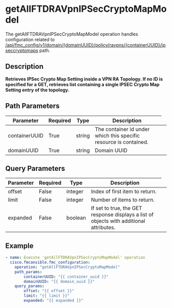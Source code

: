 # getAllFTDRAVpnIPSecCryptoMapModel

The getAllFTDRAVpnIPSecCryptoMapModel operation handles configuration related to [/api/fmc_config/v1/domain/{domainUUID}/policy/ravpns/{containerUUID}/ipseccryptomaps](/paths//api/fmc_config/v1/domain/{domain_uuid}/policy/ravpns/{container_uuid}/ipseccryptomaps.md) path.&nbsp;
## Description
**Retrieves IPSec Crypto Map Setting inside a VPN RA Topology. If no ID is specified for a GET, retrieves list containing a single IPSEC Crypto Map Setting entry of the topology.**

## Path Parameters
| Parameter | Required | Type | Description |
| --------- | -------- | ---- | ----------- |
| containerUUID | True | string <td colspan=3> The container id under which this specific resource is contained. |
| domainUUID | True | string <td colspan=3> Domain UUID |

## Query Parameters
| Parameter | Required | Type | Description |
| --------- | -------- | ---- | ----------- |
| offset | False | integer <td colspan=3> Index of first item to return. |
| limit | False | integer <td colspan=3> Number of items to return. |
| expanded | False | boolean <td colspan=3> If set to true, the GET response displays a list of objects with additional attributes. |

## Example
```yaml
- name: Execute 'getAllFTDRAVpnIPSecCryptoMapModel' operation
  cisco.fmcansible.fmc_configuration:
    operation: "getAllFTDRAVpnIPSecCryptoMapModel"
    path_params:
        containerUUID: "{{ container_uuid }}"
        domainUUID: "{{ domain_uuid }}"
    query_params:
        offset: "{{ offset }}"
        limit: "{{ limit }}"
        expanded: "{{ expanded }}"

```